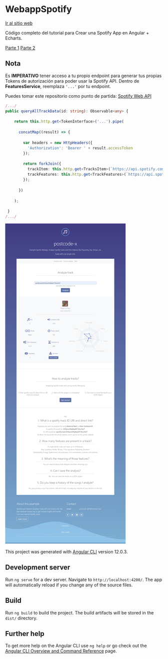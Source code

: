 # WebappSpotify

[Ir al sitio web](https://webify-9e2eb.web.app/)

Código completo del tutorial para Crear una Spotify App en Angular + Echarts.

[Parte 1](https://postcode-x.web.app/posts/crear-spotify-app-en-angular-echarts-primera-parte)
[Parte 2](https://postcode-x.web.app/posts/crear-spotify-app-en-angular-echarts-segunda-parte)

## Nota

Es **IMPERATIVO** tener acceso a tu propio endpoint para generar tus propias Tokens de autorización para poder usar la Spotify API. Dentro de **FeaturesService**, reemplaza `'...'` por tu endpoint. 

Puedes tomar este repositorio como punto de partida: [Spotify Web API](https://github.com/jwilsson/spotify-web-api-php)

```features.service.ts
/.../
public queryAllTrackData(id: string): Observable<any> {

    return this.http.get<TokenInterface>('...').pipe(

      concatMap((result) => {

        var headers = new HttpHeaders({
          'Authorization': 'Bearer ' + result.accessToken
        });

        return forkJoin({
          trackItem: this.http.get<TracksItem>(`https://api.spotify.com/v1/tracks/${id}`, { headers }),
          trackFeatures: this.http.get<TrackFeatures>(`https://api.spotify.com/v1/audio-features/${id}`, { headers })
        });

      })

    );

 }
/.../
```

![alt-text](https://github.com/postcode-x/webapp-spotify/blob/master/screenshot/final.png)

This project was generated with [Angular CLI](https://github.com/angular/angular-cli) version 12.0.3.

## Development server

Run `ng serve` for a dev server. Navigate to `http://localhost:4200/`. The app will automatically reload if you change any of the source files.
## Build

Run `ng build` to build the project. The build artifacts will be stored in the `dist/` directory.

## Further help

To get more help on the Angular CLI use `ng help` or go check out the [Angular CLI Overview and Command Reference](https://angular.io/cli) page.
